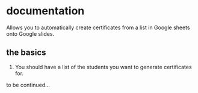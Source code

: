 # documentation

Allows you to automatically create certificates from a list in Google sheets onto Google slides.

## the basics
1. You should have a list of the students you want to generate certificates for.

to be continued...